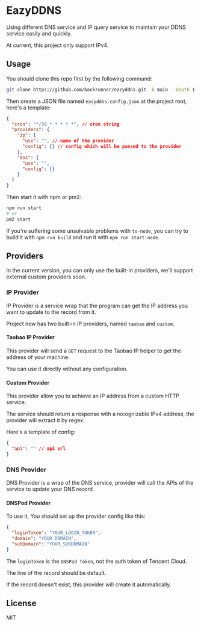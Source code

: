 # EazyDDNS

Using different DNS service and IP query service to maintain your DDNS service easily and quickly.

At current, this project only support IPv4.

## Usage

You should clone this repo first by the following command:

```bash
git clone https://github.com/backrunner/eazyddns.git -b main --depth 1
```

Then create a JSON file named `easyddns.config.json` at the project root, here's a template:

```json
{
  "cron": "*/30 * * * * *", // cron string
  "providers": {
    "ip": {
      "use": "", // name of the provider
      "config": {} // config which will be passed to the provider
    },
    "dns": {
      "use": "",
      "config": {}
    }
  }
}
```

Then start it with npm or pm2:

```bash
npm run start
# or
pm2 start
```

If you're suffering some unsolvable problems with `ts-node`, you can try to build it with `npm run build` and run it with `npm run start:node`.

## Providers

In the current version, you can only use the built-in providers, we'll support external custom providers soon.

### IP Provider

IP Provider is a service wrap that the program can get the IP address you want to update to the record from it.

Project now has two built-in IP providers, named `taobao` and `custom`.

#### Taobao IP Provider

This provider will send a `GET` request to the Taobao IP helper to get the address of your machine.

You can use it directly without any configuration.

#### Custom Provider

This provider allow you to achieve an IP address from a custom HTTP service.

The service should return a response with a recognizable IPv4 address, the provider will extract it by regex.

Here's a template of config:

```json
{
  "api": "" // api url
}
```

### DNS Provider

DNS Provider is a wrap of the DNS service, provider will call the APIs of the service to update your DNS record.

#### DNSPod Provider

To use it, You should set up the provider config like this:

```json
{
  "loginToken": "YOUR_LOGIN_TOKEN",
  "domain": "YOUR_DOMAIN",
  "subDomain": "YOUR_SUBDOMAIN"
}
```

The `loginToken` is the `DNSPod Token`, not the auth token of Tencent Cloud.

The line of the record should be default.

If the record doesn't exist, this provider will create it automatically.

## License

MIT

